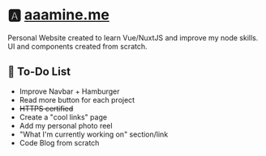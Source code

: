 # 🅰️ [aaamine.me](http://aaamine.me/)
Personal Website created to learn Vue/NuxtJS and improve my node skills. 
UI and components created from scratch. 

## 📝 To-Do List 
- Improve Navbar + Hamburger 
- Read more button for each project 
- ~~HTTPS certified~~
- Create a "cool links" page 
- Add my personal photo reel 
- "What I'm currently working on" section/link
- Code Blog from scratch 
